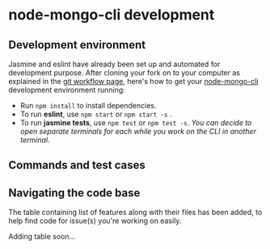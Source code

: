 # node-mongo-cli development

## Development environment
Jasmine and eslint have already been set up and automated for development purpose. After cloning your fork on to your computer as explained in the [git workflow page](https://github.com/code-collabo/docs/blob/main/contributor-guide/git-workflow.md), here's how to get your [node-mongo-cli](https://github.com/code-collabo/node-mongo-cli) development environment running:
* Run `npm install` to install dependencies.
* To run **eslint**, use `npm start` or `npm start -s` .
* To run **jasmine tests**, use `npm test` or `npm test -s`.
_You can decide to open separate terminals for each while you work on the CLI in another terminal_.

## Commands and test cases

## Navigating the code base
The table containing list of features along with their files has been added, to help find code for issue(s) you're working on easily.

Adding table soon...
